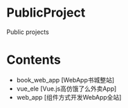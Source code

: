 # PublicProject
Public projects


# Contents

- book_web_app  [WebApp书城整站]
- vue_ele  [Vue.js高仿饿了么外卖App]
- web_app  [组件方式开发WebApp全站]
